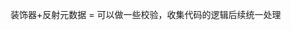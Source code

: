 装饰器+反射元数据 = 可以做一些校验，收集代码的逻辑后续统一处理

<!-- /*
    @Reflect.metadata("Class", "Animal metadata")
    class Animal {
        @Reflect.metadata("Class Property", "type metadata")
        static type = "动物";
        @Reflect.metadata("Pro Method", "eat metadata")
        eat() {}
    }

    weakMap = {
        Animal:{
            undefined:{"Class","Animal metadata"},
            type:{"Class Property","type metadata"}
        }
        Animal.prototype:{
            eat:{"Class Property","type metadata"}
        }
    }
  -->

<!--
    import "reflect-metadata";
    const REQUIRED_KEY = Symbol();
    const VALIDATE_TYPE_KEY = Symbol();
    function Required() {
        return function (target: object, key: string) {
            const requiredKeys: string[] =
            Reflect.getMetadata(REQUIRED_KEY, target) || [];
            Reflect.defineMetadata(REQUIRED_KEY, [...requiredKeys, key], target);
        };
    }

    enum Type {
        String = "string",
        Number = "number",
    }

    function ValueType(type: Type) {
        return (target: object, key: string) => {
            Reflect.defineMetadata(VALIDATE_TYPE_KEY, type, target, key);
        };
    }

    class Person {
        @ValueType(Type.String)
        @Required()
        name!: string;
        @ValueType(Type.Number)
        @Required()
        age!: number;
    }

    function validate(instance: any) {
        let existsKeys = Reflect.ownKeys(instance);
        const requiredKeys = Reflect.getMetadata(REQUIRED_KEY, instance);
        for (let key of requiredKeys) {
            const validate_type = Reflect.getMetadata(VALIDATE_TYPE_KEY, instance, key);
            if (validate_type) {
                if (typeof instance[key] !== validate_type) {
                    throw new Error("这个属性" + key + "类型不正确");
                }
            }
            if (!existsKeys.includes(key)) {
                throw new Error("这个" + key + "没有传递");
            }
        }
        console.log(requiredKeys);
    }
    const person = new Person();
    //@ts-expect-error
    person.name = 13;
    validate(person);
    // const person = new Person();
-->
